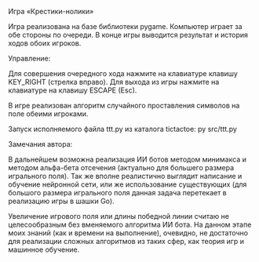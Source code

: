 Игра «Крестики-нолики»

Игра реализована на базе библиотеки pygame. Компьютер играет за обе стороны по очереди. В конце игры выводится результат и история ходов обоих игроков. 

Управление:

Для совершения очередного хода нажмите на клавиатуре клавишу KEY_RIGHT (стрелка вправо). Для выхода из игры нажмите на клавиатуре на клавишу ESCAPE (Esc).

В игре реализован алгоритм случайного проставления символов на поле обеими игроками.

Запуск исполняемого файла ttt.py из каталога tictactoe: py src/ttt.py

Замечания автора:

В дальнейшем возможна реализация ИИ ботов методом минимакса и методом альфа-бета отсечения (актуально для большего размера игрального поля). Так же вполне реалистично выглядит написание и обучение нейронной сети, или же использование существующих (для большого размера игрального поля данная задача перетекает в реализацию игры в шашки Go).

Увеличение игрового поля или длины победной линии считаю не целесообразным без вменяемого алгоритма ИИ бота. На данном этапе моих знаний (как и времени на выполнение), очевидно, не достаточно для реализации сложных алгоритмов из таких сфер, как теория игр и машинное обучение.
